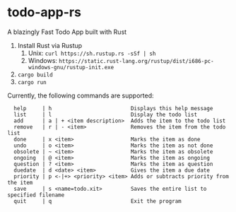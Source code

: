 # todo-app-rs
A blazingly Fast Todo App built with Rust

1. Install Rust via Rustup
    1. Unix: `curl https://sh.rustup.rs -sSf | sh`
    2. Windows: `https://static.rust-lang.org/rustup/dist/i686-pc-windows-gnu/rustup-init.exe`
2. `cargo build`
3. `cargo run`


Currently, the following commands are supported:

      help     | h                         Displays this help message
      list     | l                         Display the todo list
      add      | a | + <item description>  Adds the item to the todo list
      remove   | r | - <item>              Removes the item from the todo list
      done     | x <item>                  Marks the item as done
      undo     | o <item>                  Marks the item as not done
      obsolete | ~ <item>                  Marks the item as obsolete
      ongoing  | @ <item>                  Marks the item as ongoing
      question | ? <item>                  Marks the item as question
      duedate  | d <date> <item>           Gives the item a due date
      priority | p <-|+> <priority> <item> Adds or subtracts priority from the item
      save     | s <name=todo.xit>         Saves the entire list to specified filename
      quit     | q                         Exit the program